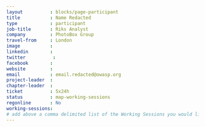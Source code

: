 ```yaml
---
layout          : blocks/page-participant
title           : Name Redacted
type            : participant
job-title       : Riks Analyst
company         : PhotoBox Group
travel-from     : London
image           :
linkedin        :
twitter          :
facebook        :
website         :
email           : email.redacted@owasp.org
project-leader  :
chapter-leader  :
ticket          : 5x24h
status          : map-working-sessions
regonline       : No
working-sessions:
# add above a comma delimited list of the Working Sessions you would like to attend (use the session's title)
---
```


<!-- put more details about participant here -->
